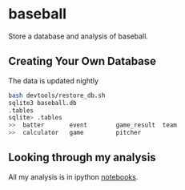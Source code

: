 baseball
========
Store a database and analysis of baseball.

## Creating Your Own Database
The data is updated nightly
``` bash
bash devtools/restore_db.sh
sqlite3 baseball.db
.tables
sqlite> .tables
>>  batter       event        game_result  team
>>  calculator   game         pitcher
```

## Looking through my analysis
All my analysis is in ipython [notebooks](/notebooks).

